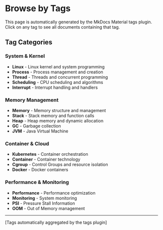 # Browse by Tags

This page is automatically generated by the MkDocs Material tags plugin.
Click on any tag to see all documents containing that tag.

## Tag Categories

### System & Kernel

- **Linux** - Linux kernel and system programming
- **Process** - Process management and creation
- **Thread** - Threads and concurrent programming
- **Scheduling** - CPU scheduling and algorithms
- **Interrupt** - Interrupt handling and handlers

### Memory Management

- **Memory** - Memory structure and management
- **Stack** - Stack memory and function calls
- **Heap** - Heap memory and dynamic allocation
- **GC** - Garbage collection
- **JVM** - Java Virtual Machine

### Container & Cloud

- **Kubernetes** - Container orchestration
- **Container** - Container technology
- **Cgroup** - Control Groups and resource isolation
- **Docker** - Docker containers

### Performance & Monitoring

- **Performance** - Performance optimization
- **Monitoring** - System monitoring
- **PSI** - Pressure Stall Information
- **OOM** - Out of Memory management

---

[Tags automatically aggregated by the tags plugin]
